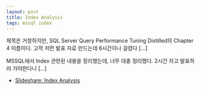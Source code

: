 ```yaml
---
layout: post
title: Index Analysis
tags: mssql index
---
```


제목은 거창하지만, SQL Server Query Performance Tuning Distilled의 Chapter 4 이름이다. 고작 저런 발표 자료 만드는데 6시간이나 걸렸다 [...]

MSSQL에서 Index 관련된 내용을 정리했는데, 너무 대충 정리했다. 2시간 자고 발표하러 가야한다니 [...]

* [Slideshare: Index Analysis](http://www.slideshare.net/lactrious/index-analysis)